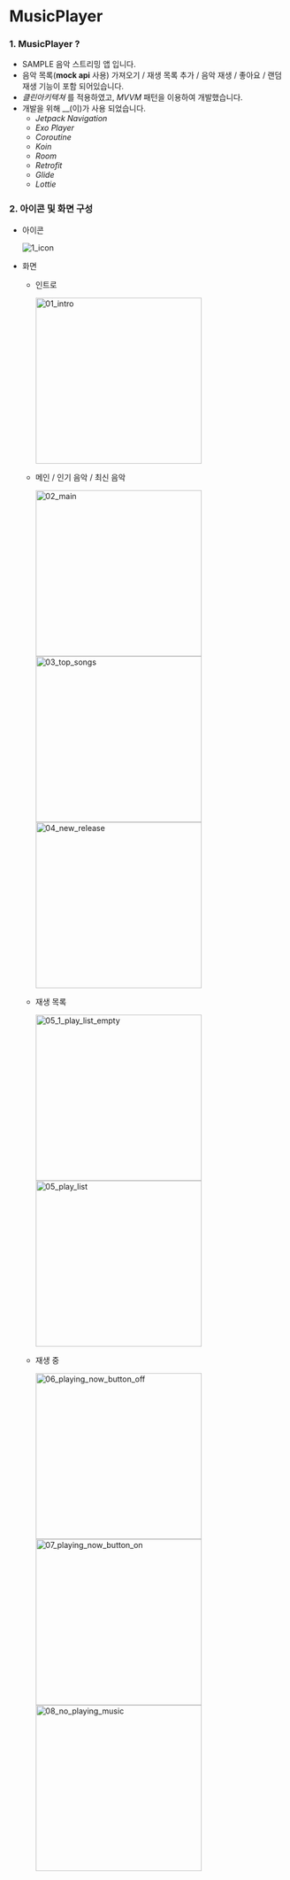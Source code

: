 # MusicPlayer

### 1. MusicPlayer ?
* SAMPLE 음악 스트리밍 앱 입니다.
* 음악 목록(**mock api** 사용) 가져오기 / 재생 목록 추가 / 음악 재생 / 좋아요 / 랜덤 재생 기능이 포함 되어있습니다.
* _클린아키텍쳐_ 를 적용하였고, _MVVM_ 패턴을 이용하여 개발했습니다.
* 개발을 위해 __(이)가 사용 되었습니다.
  - _Jetpack Navigation_
  - _Exo Player_
  - _Coroutine_
  - _Koin_
  - _Room_
  - _Retrofit_
  - _Glide_
  - _Lottie_
  
### 2. 아이콘 및 화면 구성
* 아이콘

  ![1_icon](https://user-images.githubusercontent.com/36225099/154823804-7ab0a241-ec0d-4eab-9b5f-6d7c54e1ade3.png)
  
  
* 화면

  * 인트로
  
    <img width="300" alt="01_intro" src="https://user-images.githubusercontent.com/36225099/154824091-a957bbac-dd78-41df-b815-276f4ac4a41a.png">

  * 메인 / 인기 음악 / 최신 음악
  
    <img width="300" alt="02_main" src="https://user-images.githubusercontent.com/36225099/154824096-68ea1eb2-98c3-4d0b-8054-287de3d1fb6a.png">  <img width="300" alt="03_top_songs" src="https://user-images.githubusercontent.com/36225099/154824097-630f95ce-706e-42f3-b72f-0505ffc5c06f.png">  <img width="300" alt="04_new_release" src="https://user-images.githubusercontent.com/36225099/154824102-bc0f5cb3-8a2d-4400-a621-46b7e844c7b4.png">

  * 재생 목록
    
    <img width="300" alt="05_1_play_list_empty" src="https://user-images.githubusercontent.com/36225099/154824104-d23ac743-92a9-4e55-8866-fb831770212f.png">  <img width="300" alt="05_play_list" src="https://user-images.githubusercontent.com/36225099/154824105-bf49f8c8-0e03-40aa-826c-832c891c031e.png">

  * 재생 중
  
    <img width="300" alt="06_playing_now_button_off" src="https://user-images.githubusercontent.com/36225099/154824115-dfa7bf4a-c3cd-4970-847c-3098aaf316ee.png">  <img width="300" alt="07_playing_now_button_on" src="https://user-images.githubusercontent.com/36225099/154824116-1e5b8f14-c78d-44df-ad5d-1cf51f3c6124.png">  <img width="300" alt="08_no_playing_music" src="https://user-images.githubusercontent.com/36225099/154824119-b66104ca-706e-407f-9ee2-25927ef4aff2.png">





